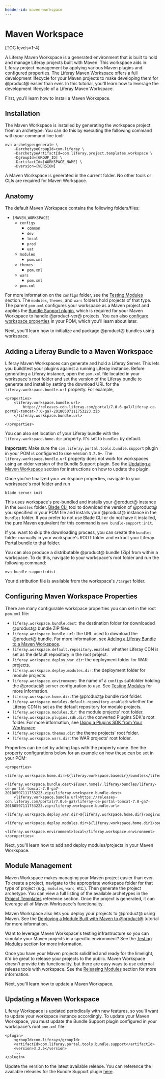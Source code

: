 ```yaml
---
header-id: maven-workspace
---
```


# Maven Workspace

[TOC levels=1-4]

A Liferay Maven Workspace is a generated environment that is built to hold and
manage Liferay projects built with Maven. This workspace aids in Liferay project
management by applying various Maven plugins and configured properties. The
Liferay Maven Workspace offers a full development lifecycle for your Maven
projects to make developing them for @product@ easier than ever. In this
tutorial, you'll learn how to leverage the development lifecycle of a Liferay
Maven Workspace.

First, you'll learn how to install a Maven Workspace.

## Installation

The Maven Workspace is installed by generating the workspace project from an
archetype. You can do this by executing the following command with your command
line tool:

    mvn archetype:generate \
        -DarchetypeGroupId=com.liferay \
        -DarchetypeArtifactId=com.liferay.project.templates.workspace \
        -DgroupId=[GROUP_ID] \
        -DartifactId=[WORKSPACE_NAME] \
        -Dversion=[VERSION]

A Maven Workspace is generated in the current folder. No other tools or CLIs are
required for Maven Workspace.

## Anatomy

The default Maven Workspace contains the following folders/files:

- `[MAVEN_WORKSPACE]`
    - `configs`
        - `common`
        - `dev`
        - `local`
        - `prod`
        - `uat`
    - `modules`
        - `pom.xml`
    - `themes`
        - `pom.xml`
    - `wars`
        - `pom.xml`
    - `pom.xml`

For more information on the `configs` folder, see the
[Testing Modules](/docs/7-0/tutorials/-/knowledge_base/t/development-lifecycle-for-a-liferay-workspace#testing-modules)
section. The `modules`, `themes`, and `wars` folders hold projects of that type.
The parent `pom.xml` configures your workspace as a Maven project and applies
the
[Bundle Support plugin](https://repository.liferay.com/nexus/content/groups/public/com/liferay/com.liferay.portal.tools.bundle.support/),
which is required for your Maven Workspace to handle @product-ver@ projects. You
can also
[configure workspace properties](#configuring-maven-workspace-properties) in
your POM, which you'll learn about later.

Next, you'll learn how to initialize and package @product@ bundles using
workspace.

## Adding a Liferay Bundle to a Maven Workspace

Liferay Maven Workspaces can generate and hold a Liferay Server. This lets you
build/test your plugins against a running Liferay instance. Before generating a
Liferay instance, open the `pom.xml` file located in your workspace's root
folder and set the version of the Liferay bundle to generate and install by
setting the download URL for the `liferay.workspace.bundle.url` property. For
example,

    <properties>
        <liferay.workspace.bundle.url>
            https://releases-cdn.liferay.com/portal/7.0.6-ga7/liferay-ce-portal-tomcat-7.0-ga7-20180507111753223.zip
        </liferay.workspace.bundle.url>
        ...
    </properties>

You can also set location of your Liferay bundle with the
`liferay.workspace.home.dir` property. It's set to `bundles` by default.

**Important:** Make sure the `com.liferay.portal.tools.bundle.support` plugin in
your POM is configured to use version `3.2.0+`. The
`liferay.workspace.bundle.url` property does not work for workspaces using an
older version of the Bundle Support plugin. See the
[Updating a Maven Workspace](updating-a-maven-workspace) section for
instructions on how to update the plugin.

Once you've finalized your workspace properties, navigate to your workspace's
root folder and run

    blade server init

This uses workspace's pre-bundled and installs your @product@ instance in the
`bundles` folder.
[Blade CLI](/docs/7-0/tutorials/-/knowledge_base/t/blade-cli) tool to download
the version of @product@ you specified in your POM file and installs your
@product@ instance in the `bundles` folder. If you prefer to not use Blade CLI
or do not have it installed, the pure Maven equivalent for this command is `mvn
bundle-support:init`.

If you want to skip the downloading process, you can create the `bundles` folder
manually in your workspace's ROOT folder and extract your Liferay Portal bundle to
that folder.

You can also produce a distributable @product@ bundle (Zip) from within a
workspace. To do this, navigate to your workspace's root folder and run the
following command:

    mvn bundle-support:dist

Your distribution file is available from the workspace's `/target` folder.

## Configuring Maven Workspace Properties

There are many configurable workspace properties you can set in the root
`pom.xml` file:

- `liferay.workspace.bundle.dest`: the destination folder for downloaded
   @product@ bundle ZIP files.
- `liferay.workspace.bundle.url`: the URL used to download the @product@ bundle.
   For more information, see
   [Adding a Liferay Bundle to a Maven Workspace](#adding-a-liferay-bundle-to-a-maven-workspace).
- `liferay.workspace.default.repository.enabled`: whether Liferay CDN is set as
   the default repository in the root project.
- `liferay.workspace.deploy.war.dir`: the deployment folder for WAR projects.
- `liferay.workspace.deploy.modules.dir`: the deployment folder for module
   projects.
- `liferay.workspace.environment`: the name of a `configs` subfolder holding the
   @product@ server configuration to use. See
   [Testing Modules](/docs/7-0/tutorials/-/knowledge_base/t/development-lifecycle-for-a-liferay-workspace#testing-modules)
   for more information.
- `liferay.workspace.home.dir`: the @product@ bundle root folder.
- `liferay.workspace.modules.default.repository.enabled`: whether the Liferay
   CDN is set as the default repository for module projects.
- `liferay.workspace.modules.dir`: the module projects' root folder.
- `liferay.workspace.plugins.sdk.dir`: the converted Plugins SDK's root folder.
   For more information, see
   [Using a Plugins SDK from Your Workspace](/docs/7-0/tutorials/-/knowledge_base/t/configuring-a-liferay-workspace#using-a-plugins-sdk-from-your-workspace)
- `liferay.workspace.themes.dir`: the theme projects' root folder.
- `liferay.workspace.wars.dir`: the WAR projects' root folder.

Properties can be set by adding tags with the property name. See the property
configurations below for an example on how these can be set in your POM: 

    <properties>
        <liferay.workspace.home.dir>${liferay.workspace.basedir}/bundles</liferay.workspace.home.dir>
        <liferay.workspace.bundle.dest>${user.home}/.liferay/bundles/liferay-ce-portal-tomcat-7.0-ga7-20180507111753223.zip</liferay.workspace.bundle.dest>
        <liferay.workspace.bundle.url>https://releases-cdn.liferay.com/portal/7.0.6-ga7/liferay-ce-portal-tomcat-7.0-ga7-20180507111753223.zip</liferay.workspace.bundle.url>
        <liferay.workspace.deploy.war.dir>${liferay.workspace.home.dir}/osgi/war</liferay.workspace.deploy.war.dir>
        <liferay.workspace.deploy.modules.dir>${liferay.workspace.home.dir}/osgi/modules</liferay.workspace.deploy.modules.dir>
        <liferay.workspace.environment>local</liferay.workspace.environment>
    </properties>

Next, you'll learn how to add and deploy modules/projects in your Maven
Workspace.

## Module Management

Maven Workspace makes managing your Maven project easier than ever. To create
a project, navigate to the appropriate workspace folder for that type of project
(e.g., `modules`, `wars`, etc.). Then generate the project archetype. You can
view a full listing of the available archetypes in the
[Project Templates](/docs/7-0/reference/-/knowledge_base/r/project-templates)
reference section. Once the project is generated, it can leverage all of Maven
Workspace's functionality.

Maven Workspace also lets you deploy your projects to @product@ using Maven. See
the
[Deploying a Module Built with Maven to @product@](/docs/7-0/tutorials/-/knowledge_base/t/deploying-a-module-built-with-maven-to-product)
tutorial for more information.

Want to leverage Maven Workspace's testing infrastructure so you can simulate
your Maven projects in a specific environment? See the
[Testing Modules](/docs/7-0/tutorials/-/knowledge_base/t/development-lifecycle-for-a-liferay-workspace#testing-modules)
section for more information.

Once you have your Maven projects solidified and ready for the limelight, it'd
be great to release your projects to the public. Maven Workspace doesn't provide
this functionality, but there are easy ways to use external release tools with
workspace. See the
[Releasing Modules](/docs/7-0/tutorials/-/knowledge_base/t/development-lifecycle-for-a-liferay-workspace#releasing-modules)
section for more information.

Next, you'll learn how to update a Maven Workspace.

## Updating a Maven Workspace

Liferay Workspace is updated periodically with new features, so you'll want to
update your workspace instance accordingly. To update your Maven Workspace, you
must update the Bundle Support plugin configured in your workspace's root
`pom.xml` file:

    <plugin>
        <groupId>com.liferay</groupId>
        <artifactId>com.liferay.portal.tools.bundle.support</artifactId>
        <version>3.2.5</version>
        ...
    </plugin>

Update the version to the latest available release. You can reference the
available releases for the Bundle Support plugin
[here](https://repository.liferay.com/nexus/content/repositories/liferay-public-releases/com/liferay/com.liferay.portal.tools.bundle.support/).
